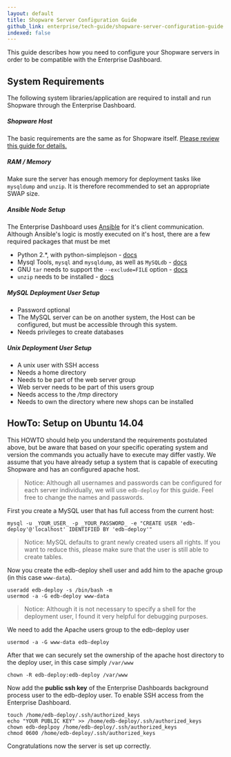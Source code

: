 ```yaml
---
layout: default
title: Shopware Server Configuration Guide
github_link: enterprise/tech-guide/shopware-server-configuration-guide.md
indexed: false
---
```


This guide describes how you need to configure your Shopware servers in order to be compatible with the Enterprise Dashboard.
<div class="toc-list"></div>

## System Requirements

The following system libraries/application are required to install and run Shopware through the Enterprise Dashboard.

##### Shopware Host

The basic requirements are the same as for Shopware itself. [Please review this guide for details.](https://developers.shopware.com/sysadmins-guide/system-requirements)

##### RAM / Memory

Make sure the server has enough memory for deployment tasks like `mysqldump` and `unzip`. It is therefore recommended to set an appropriate SWAP size.

##### Ansible Node Setup

The Enterprise Dashboard uses [Ansible](http://www.ansible.org) for it's client communication. Although Ansible's logic is mostly executed on it's host, there are a few required packages that must be met

* Python 2.*, with python-simplejson - [docs](http://docs.ansible.com/ansible/intro_installation.html#managed-node-requirements)
* Mysql Tools, `mysql` and `mysqldump`, as well as `MySQLdb` - [docs](http://docs.ansible.com/ansible/mysql_db_module.html#requirements-on-host-that-executes-module)
* GNU `tar` needs to support the `--exclude=FILE` option - [docs](https://www.gnu.org/software/tar/)
* `unzip` needs to be installed - [docs](http://linux.about.com/od/commands/l/blcmdl1_unzip.htm)

##### MySQL Deployment User Setup

* Password optional
* The MySQL server can be on another system, the Host can be configured, but must be accessible through this system.
* Needs privileges to create databases

##### Unix Deployment User Setup

* A unix user with SSH access
* Needs a home directory
* Needs to be part of the web server group
* Web server needs to be part of this users group
* Needs access to the */tmp* directory
* Needs to own the directory where new shops can be installed

## HowTo: Setup on Ubuntu 14.04

This HOWTO should help you understand the requirements postulated above, but be aware that based on your specific
operating system and version the commands you actually have to execute may differ vastly. We assume that you
have already setup a system that is capable of executing Shopware and has an configured apache host.

> Notice: Although all usernames and passwords can be configured for each server individually, we will use `edb-deploy` for this guide. Feel free to change the names and passwords.

First you create a MySQL user that has full access from the current host:

````shell
mysql -u _YOUR_USER_ -p _YOUR_PASSWORD_ -e "CREATE USER 'edb-deploy'@'localhost' IDENTIFIED BY 'edb-deploy'" 
````
> Notice: MySQL defaults to grant newly created users all rights. If you want to reduce this, please make sure that the user is still able to create tables.


Now you create the edb-deploy shell user and add him to the apache group (in this case `www-data`). 

````shell
useradd edb-deploy -s /bin/bash -m
usermod -a -G edb-deploy www-data
````
> Notice: Although it is not necessary to specify a shell for the deployment user, I found it very helpful for debugging purposes.

We need to add the Apache users group to the edb-deploy user

````shell
usermod -a -G www-data edb-deploy
````

After that we can securely set the ownership of the apache host directory to the deploy user, in this case simply `/var/www`
 
````shell
chown -R edb-deploy:edb-deploy /var/www
````

Now add the **public ssh key** of the Enterprise Dashboards background process user to the edb-deploy user. To enable SSH access from the Enterprise Dashboard.

````shell
touch /home/edb-deploy/.ssh/authorized_keys
echo "YOUR PUBLIC KEY" >> /home/edb-deploy/.ssh/authorized_keys
chown edb-deplpoy /home/edb-deploy/.ssh/authorized_keys
chmod 0600 /home/edb-deploy/.ssh/authorized_keys

````
Congratulations now the server is set up correctly.